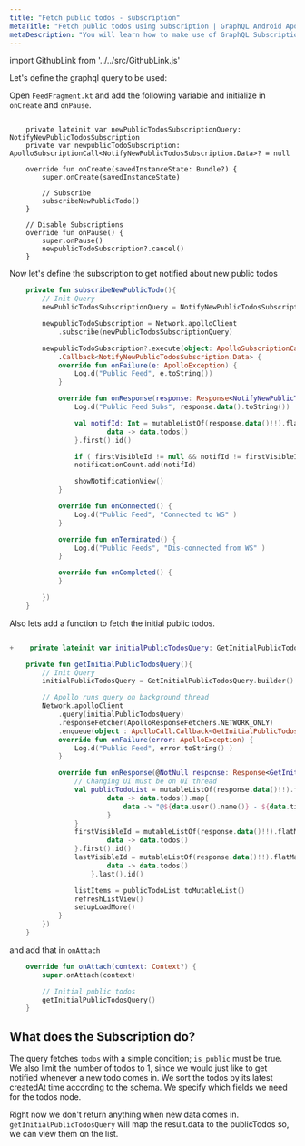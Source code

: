 ```yaml
---
title: "Fetch public todos - subscription"
metaTitle: "Fetch public todos using Subscription | GraphQL Android Apollo Tutorial"
metaDescription: "You will learn how to make use of GraphQL Subscriptions to get notified whenever a new todo comes in Android app"
---
```


import GithubLink from '../../src/GithubLink.js'

Let's define the graphql query to be used:

Open `FeedFragment.kt` and add the following variable and initialize in `onCreate` and `onPause`.

<GithubLink link="https://github.com/hasura/learn-graphql/blob/master/tutorials/mobile/android-apollo/app-final/app/src/main/java/com/hasura/todo/Todo/ui/feed/FeedFragment.kt" text="FeedFragment.kt" />

```kotin

    private lateinit var newPublicTodosSubscriptionQuery: NotifyNewPublicTodosSubscription
    private var newpublicTodoSubscription: ApolloSubscriptionCall<NotifyNewPublicTodosSubscription.Data>? = null

    override fun onCreate(savedInstanceState: Bundle?) {
        super.onCreate(savedInstanceState)

        // Subscribe
        subscribeNewPublicTodo()
    }

    // Disable Subscriptions
    override fun onPause() {
        super.onPause()
        newpublicTodoSubscription?.cancel()
    }
```

Now let's define the subscription to get notified about new public todos

```kotlin
    private fun subscribeNewPublicTodo(){
        // Init Query
        newPublicTodosSubscriptionQuery = NotifyNewPublicTodosSubscription.builder().build()

        newpublicTodoSubscription = Network.apolloClient
            .subscribe(newPublicTodosSubscriptionQuery)

        newpublicTodoSubscription?.execute(object: ApolloSubscriptionCall
            .Callback<NotifyNewPublicTodosSubscription.Data> {
            override fun onFailure(e: ApolloException) {
                Log.d("Public Feed", e.toString())
            }

            override fun onResponse(response: Response<NotifyNewPublicTodosSubscription.Data>) {
                Log.d("Public Feed Subs", response.data().toString())

                val notifId: Int = mutableListOf(response.data()!!).flatMap {
                        data -> data.todos()
                }.first().id()

                if ( firstVisibleId != null && notifId != firstVisibleId)
                notificationCount.add(notifId)

                showNotificationView()
            }

            override fun onConnected() {
                Log.d("Public Feed", "Connected to WS" )
            }

            override fun onTerminated() {
                Log.d("Public Feeds", "Dis-connected from WS" )
            }

            override fun onCompleted() {
            }

        })
    }
```

Also lets add a function to fetch the initial public todos.

```kotlin

+    private lateinit var initialPublicTodosQuery: GetInitialPublicTodosQuery

    private fun getInitialPublicTodosQuery(){
        // Init Query
        initialPublicTodosQuery = GetInitialPublicTodosQuery.builder().build()

        // Apollo runs query on background thread
        Network.apolloClient
            .query(initialPublicTodosQuery)
            .responseFetcher(ApolloResponseFetchers.NETWORK_ONLY)
            .enqueue(object : ApolloCall.Callback<GetInitialPublicTodosQuery.Data>() {
            override fun onFailure(error: ApolloException) {
                Log.d("Public Feed", error.toString() )
            }

            override fun onResponse(@NotNull response: Response<GetInitialPublicTodosQuery.Data>) {
                // Changing UI must be on UI thread
                val publicTodoList = mutableListOf(response.data()!!).flatMap {
                        data -> data.todos().map{
                            data -> "@${data.user().name()} - ${data.title()}"
                        }
                }
                firstVisibleId = mutableListOf(response.data()!!).flatMap {
                        data -> data.todos()
                }.first().id()
                lastVisibleId = mutableListOf(response.data()!!).flatMap {
                        data -> data.todos()
                    }.last().id()

                listItems = publicTodoList.toMutableList()
                refreshListView()
                setupLoadMore()
            }
        })
    }

```

and add that in `onAttach`

```kotlin
    override fun onAttach(context: Context?) {
        super.onAttach(context)

        // Initial public todos
        getInitialPublicTodosQuery()
    }
```

## What does the Subscription do?

The query fetches `todos` with a simple condition; `is_public` must be true. We also limit the number of todos to 1, since we would just like to get notified whenever a new todo comes in.
We sort the todos by its latest createdAt time according to the schema. We specify which fields we need for the todos node.

Right now we don't return anything when new data comes in. `getInitialPublicTodosQuery` will map the result.data to the publicTodos so, we can view them on the list.
